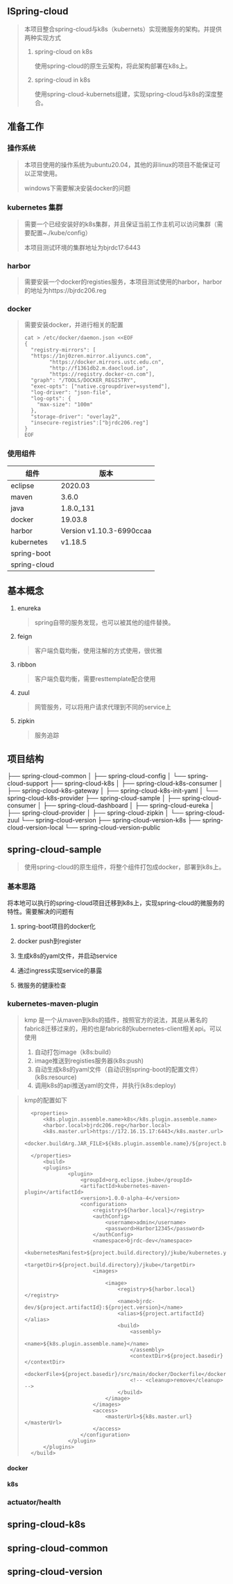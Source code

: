 ## ISpring-cloud

>  本项目整合spring-cloud与k8s（kubernets）实现微服务的架构。并提供两种实现方式
>
> 1. spring-cloud on k8s
>
>    使用spring-cloud的原生云架构，将此架构部署在k8s上。
>
> 2. spring-cloud in k8s
>
>    使用spring-cloud-kubernets组建，实现spring-cloud与k8s的深度整合。



## 准备工作

### 操作系统

> 本项目使用的操作系统为ubuntu20.04，其他的非linux的项目不能保证可以正常使用。
>
> windows下需要解决安装docker的问题

### kubernetes 集群

> 需要一个已经安装好的k8s集群，并且保证当前工作主机可以访问集群（需要配置~./kube/config）
>
> 本项目测试环境的集群地址为bjrdc17:6443

### harbor

> 需要安装一个docker的registies服务，本项目测试使用的harbor，harbor的地址为https://bjrdc206.reg

### docker

> 需要安装docker，并进行相关的配置
>
> ```
> cat > /etc/docker/daemon.json <<EOF
> {
>   "registry-mirrors": [
> 	"https://1nj0zren.mirror.aliyuncs.com",
>         "https://docker.mirrors.ustc.edu.cn",
>         "http://f1361db2.m.daocloud.io",
>         "https://registry.docker-cn.com"],
>   "graph": "/TOOLS/DOCKER_REGISTRY",
>   "exec-opts": ["native.cgroupdriver=systemd"],
>   "log-driver": "json-file",
>   "log-opts": {
>     "max-size": "100m"
>   },
>   "storage-driver": "overlay2",
>   "insecure-registries":["bjrdc206.reg"]
> }
> EOF
> ```



###  使用组件

| 组件         | 版本                     |
| ------------ | ------------------------ |
| eclipse      | 2020.03                  |
| maven        | 3.6.0                    |
| java         | 1.8.0_131                |
| docker       | 19.03.8                  |
| harbor       | Version v1.10.3-6990ccaa |
| kubernetes   | v1.18.5                  |
| spring-boot  |                          |
| spring-cloud |                          |

## 基本概念

1. enureka

   > spring自带的服务发现，也可以被其他的组件替换。

2. feign

   > 客户端负载均衡，使用注解的方式使用，很优雅

3. ribbon

   > 客户端负载均衡，需要resttemplate配合使用

4. zuul

   > 网管服务，可以将用户请求代理到不同的service上

5. zipkin

   > 服务追踪

   

## 项目结构

├── spring-cloud-common
│   ├── spring-cloud-config
│   └── spring-cloud-support
├── spring-cloud-k8s
│   ├── spring-cloud-k8s-consumer
│   ├── spring-cloud-k8s-gateway
│   ├── spring-cloud-k8s-init-yaml
│   └── spring-cloud-k8s-provider
├── spring-cloud-sample
│   ├── spring-cloud-consumer
│   ├── spring-cloud-dashboard
│   ├── spring-cloud-eureka
│   ├── spring-cloud-provider
│   ├── spring-cloud-zipkin
│   └── spring-cloud-zuul
└── spring-cloud-version
    ├── spring-cloud-version-k8s
    ├── spring-cloud-version-local
    └── spring-cloud-version-public



## spring-cloud-sample

> 使用spring-cloud的原生组件，将整个组件打包成docker，部署到k8s上。

### 基本思路

将本地可以执行的spring-cloud项目迁移到k8s上，实现spring-cloud的微服务的特性。需要解决的问题有

1. spring-boot项目的docker化

2. docker push到register

3. 生成k8s的yaml文件，并启动service

4. 通过ingress实现service的暴露

5. 微服务的健康检查

   

### kubernetes-maven-plugin

> kmp 是一个从maven到k8s的插件，按照官方的说法，其是从著名的fabric8迁移过来的，用的也是fabric8的kubernetes-client相关api。可以使用
>
> 1. 自动打包image（k8s:build）
> 2. image推送到registies服务器(k8s:push)
> 3. 自动生成k8s的yaml文件（自动识别spring-boot的配置文件）(k8s:resource)
> 4. 调用k8s的api推送yaml的文件，并执行(k8s:deploy)



> kmp的配置如下
>
> ```
> 	<properties>
> 		<k8s.plugin.assemble.name>k8s</k8s.plugin.assemble.name>
> 		<harbor.local>bjrdc206.reg</harbor.local>
> 		<k8s.master.url>https://172.16.15.17:6443</k8s.master.url>
> 		<docker.buildArg.JAR_FILE>${k8s.plugin.assemble.name}/${project.build.finalName}.jar</docker.buildArg.JAR_FILE>
> 
> 	</properties>
>     	<build>
> 		<plugins>
> 				<plugin>
> 					<groupId>org.eclipse.jkube</groupId>
> 					<artifactId>kubernetes-maven-plugin</artifactId>
> 					<version>1.0.0-alpha-4</version>
> 					<configuration>
> 						<registry>${harbor.local}</registry>
> 						<authConfig>
> 							<username>admin</username>
> 							<password>Harbor12345</password>
> 						</authConfig>
> 						<namespace>bjrdc-dev</namespace>
> 						<kubernetesManifest>${project.build.directory}/jkube/kubernetes.yml</kubernetesManifest>
> 						<targetDir>${project.build.directory}/jkube</targetDir>
> 						<images>
> 
> 							<image>
> 								<registry>${harbor.local}</registry>
> 								<name>bjrdc-dev/${project.artifactId}:${project.version}</name>
> 								<alias>${project.artifactId}</alias>
> 								<build>
> 									<assembly>
> 										<name>${k8s.plugin.assemble.name}</name>
> 									</assembly>
> 									<contextDir>${project.basedir}</contextDir>
> 									<dockerFile>${project.basedir}/src/main/docker/Dockerfile</dockerFile>
> 									<!-- <cleanup>remove</cleanup> -->
> 								</build>
> 							</image>
> 						</images>
> 						<access>
> 							<masterUrl>${k8s.master.url}</masterUrl>
> 						</access>
> 					</configuration>
> 				</plugin>
> 		</plugins>
> 	</build>
> ```
>
> 

#### docker



#### k8s



### actuator/health



## spring-cloud-k8s



## spring-cloud-common



## spring-cloud-version

